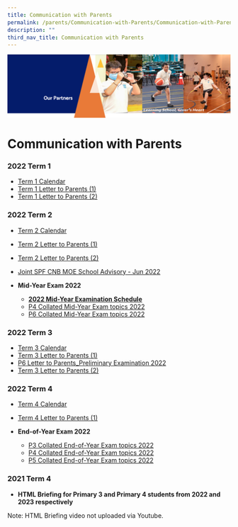 ```yaml
---
title: Communication with Parents
permalink: /parents/Communication-with-Parents/Communication-with-Parents/
description: ""
third_nav_title: Communication with Parents
---
```

![](/images/OurPartners.png)

Communication with Parents
==========================

  

### 2022 Term 1


*   [Term 1 Calendar](/files/Term%201%20Student%20Calendar%202022.pdf)
*   [Term 1 Letter to Parents (1)](/files/2022%20From%20the%20Desk%20of%20the%20Principal%20_%20Term%201.pdf)
*   [Term 1 Letter to Parents (2)](/files/2022%20From%20the%20Desk%20of%20the%20Principal%20_%203rd%20February.pdf)

### 2022 Term 2

*   [Term 2 Calendar](/files/Term%202%20Student%20Calendar%202022.pdf)
*   [Term 2 Letter to Parents (1)](/files/2022%20From%20the%20Desk%20of%20the%20Principal_21st%20March%202022.pdf)
*   [Term 2 Letter to Parents (2)](/files/From%20The%20Desk%20of%20The%20Principal_25th%20April%202022.pdf)
*   [Joint SPF CNB MOE School Advisory - Jun 2022](/files/Joint%20SPF%20CNB%20MOE%20School%20Advisory%20-%20Jun%202022.pdf)
*   <b>Mid-Year Exam 2022</b>

    *   [<b>2022 Mid-Year Examination Schedule</b>](/files/Mid-Year%20Examination%20Dates%202022.pdf)
    *   [P4 Collated Mid-Year Exam topics 2022](/files/P4%20Collated%20Mid-Year%20Exam%20topics%202022.pdf)
    *   [P6 Collated Mid-Year Exam topics 2022](/files/P6%20Collated%20Mid-Year%20Exam%20topics%202022.pdf)


### 2022 Term 3

*   [Term 3 Calendar](/files/Term%203%20Student%20Calendar%202022.pdf)
*   [Term 3 Letter to Parents (1)](/files/2022%20From%20the%20Desk%20of%20the%20Principal_24th%20June%20Term%203.pdf)
*   [P6 Letter to Parents_Preliminary Examination 2022](/files/P6_Letter_to_Parent_PRELIM%202022.pdf)
*   [Term 3 Letter to Parents (2)](/files/2022%20From%20the%20Desk%20of%20the%20Principal_8th%20August%202022.pdf)

### 2022 Term 4

*   [Term 4 Calendar](/files/Term%204%20Student%20Calendar%202022.pdf)
*   [Term 4 Letter to Parents (1)](/files/From%20the%20Desk%20of%20the%20Principal%20Term%204_27th%20Sep%202022.pdf)
*   <b>End-of-Year Exam 2022</b>

    *   [P3 Collated End-of-Year Exam topics 2022](/files/2022%20P3%20EOY%20Exams%20Topics%20To%20Be%20Tested_Final.pdf)
    *  [P4 Collated End-of-Year Exam topics 2022](/files/2022%20P4%20EOY%20Exams%20Topics%20To%20Be%20Tested_Final.pdf)
    *  [P5 Collated End-of-Year Exam topics 2022](/files/2022%20P5%20EOY%20Exams%20Topics%20To%20Be%20Tested_Final.pdf)

### 2021 Term 4


*   <b>HTML Briefing for Primary 3 and Primary 4 students from 2022 and 2023 respectively</b>

Note: HTML Briefing video not uploaded via Youtube. 